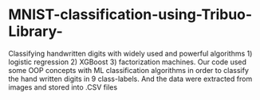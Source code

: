 # MNIST-classification-using-Tribuo-Library-
Classifying handwritten digits with widely used and powerful algorithms 1) logistic regression 2) XGBoost 3) factorization machines.
Our code used some OOP concepts with ML classification algorithms in order to classify the hand written digits in 9 class-labels. And 
the data were extracted from images and stored into .CSV files
